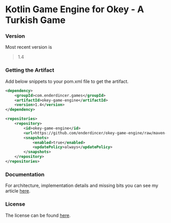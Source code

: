 # Kotlin Game Engine for Okey - A Turkish Game

### Version

Most recent version is

> 1.4

### Getting the Artifact
Add below snippets to your pom.xml file to get the artifact.
```xml
<dependency>
    <groupId>com.enderdincer.games</groupId>
    <artifactId>okey-game-engine</artifactId>
    <version>1.4</version>
</dependency>
```

```xml
<repositories>
	<repository>
		<id>okey-game-engine</id>
		<url>https://github.com/enderdincer/okey-game-engine/raw/maven-repo/</url>
		<snapshots>
			<enabled>true</enabled>
			<updatePolicy>always</updatePolicy>
		</snapshots>
	</repository>
</repositories>
```
### Documentation
For architecture, implementation details and missing bits you can see my article [here](https://enderdincer.com/articles/okey-game-engine-in-kotlin/).

### License

The license can be found [here](https://github.com/enderdincer/okey-game-engine/blob/main/LICENSE).